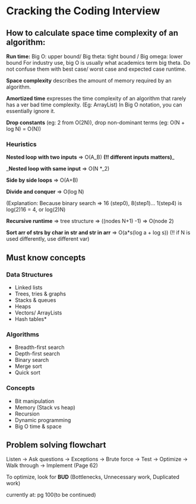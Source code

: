 # Cracking the Coding Interview

## How to calculate space time complexity of an algorithm:

**Run time:** Big O: upper bound/ Big theta: tight bound / Big omega: lower bound For industry use, big O is usually what academics term big theta. Do not confuse them with best case/ worst case and expected case runtime.

**Space complexity** describes the amount of memory required by an algorithm.

**Amortized time** expresses the time complexity of an algorithm that rarely has a ver bad time complexity. \(Eg: ArrayList\) In Big O notation, you can essentially ignore it.

**Drop constants** \(eg: 2 from O\(2N\)\), drop non-dominant terms \(eg: O\(N + log N\) = O\(N\)\)

### Heuristics

**Nested loop with two inputs** =&gt; O\(A_B\) **\(!! different inputs matters\)**_ 

_**Nested loop with same input** =&gt; O\(N \*_2\) 

**Side by side loops** =&gt; O\(A+B\)

**Divide and conquer** =&gt; O\(log N\) 

\(Explanation: Because binary search =&gt; 16 \(step0\), 8\(step1\)... 1\(step4\) is log\(2\)16 = 4, or log\(2\)N\) 

**Recursive runtime** =&gt; tree structure =&gt; \(\(nodes  N+1\) -1\) =&gt; O\(node 2\)

**Sort arr of strs by char in str and str in arr** =&gt; O\(a\*s\(log a + log s\)\) \(!! if N is used differently, use different var\)

## Must know concepts

### Data Structures 

* Linked lists 
* Trees, tries & graphs 
* Stacks & queues 
* Heaps 
* Vectors/ ArrayLists 
* Hash tables\*

### Algorithms 

* Breadth-first search 
* Depth-first search 
* Binary search 
* Merge sort 
* Quick sort

### Concepts 

* Bit manipulation 
* Memory \(Stack vs heap\) 
* Recursion 
* Dynamic programming 
* Big O time & space

## Problem solving flowchart

Listen -&gt; Ask questions -&gt; Exceptions -&gt; Brute force -&gt; Test -&gt; Optimize -&gt; Walk through -&gt; Implement \(Page 62\)

To optimize, look for **BUD** \(Bottlenecks, Unnecessary work, Duplicated work\)

currently at: pg 100\(to be continued\)

